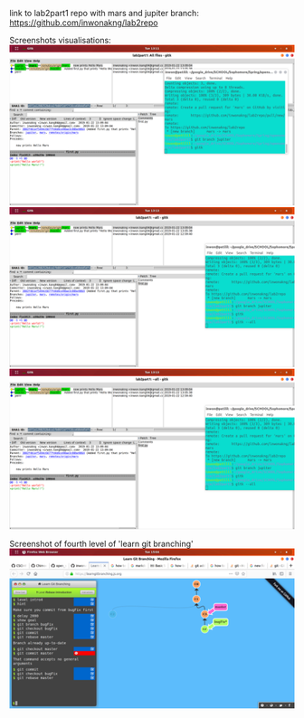 link to lab2part1 repo with mars and jupiter branch: https://github.com/inwonakng/lab2repo

Screenshots visualisations: ![a](images/s1.png) ![b](images/s2.png) ![b](images/s2.png)

Screenshot of fourth level of 'learn git branching'
![d](images/gittree4.png)
